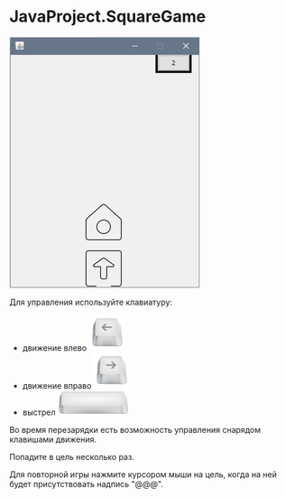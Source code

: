 # JavaProject.SquareGame
![image alt](https://github.com/PaulRublev/JavaProject.SquareGame/raw/master/readmeRes/sqrGame.png)

Для управления используйте клавиатуру:
  - движение влево  ![image alt](https://github.com/PaulRublev/JavaProject.SquareGame/raw/master/readmeRes/keyboard-button_leftArrow.png)
  - движение вправо ![image alt](https://github.com/PaulRublev/JavaProject.SquareGame/raw/master/readmeRes/keyboard-button_rightArrow.png)
  - выстрел ![image alt](https://github.com/PaulRublev/JavaProject.SquareGame/raw/master/readmeRes/keyboard-button_space.png)
  
Во время перезарядки есть возможность управления снарядом клавишами движения.

Попадите в цель несколько раз.

Для повторной игры нажмите курсором мыши на цель, когда на ней будет присутствовать надпись "@@@".
